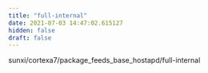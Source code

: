 ```yaml
---
title: "full-internal"
date: 2021-07-03 14:47:02.615127
hidden: false
draft: false
---
```


sunxi/cortexa7/package_feeds_base_hostapd/full-internal

